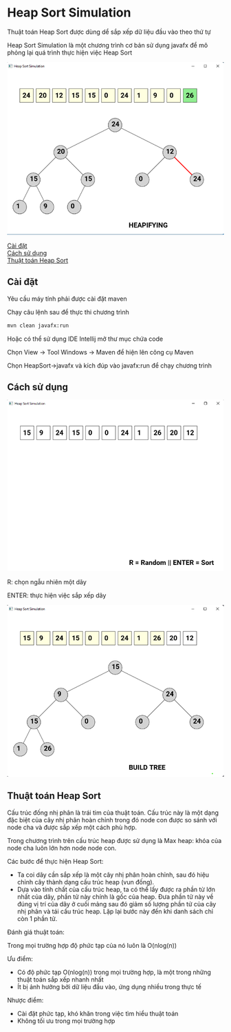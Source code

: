 # Heap Sort Simulation

Thuật toán Heap Sort được dùng dể sắp xếp dữ liệu đầu vào theo thứ tự

Heap Sort Simulation là một chương trình cơ bản sử dụng javafx để mô phỏng lại quá trình thực hiện việc Heap Sort

![](/preview/preview3.png)

[Cài đặt]()  
[Cách sử dụng]()  
[Thuật toán Heap Sort]()

## Cài đặt

Yêu cầu máy tính phải được cài đặt maven

Chạy câu lệnh sau để thực thi chương trình

```bash
mvn clean javafx:run
```

Hoặc có thể sử dụng IDE Intellij mở thư mục chứa code

Chọn View -> Tool Windows -> Maven để hiện lên công cụ Maven

Chọn HeapSort->javafx và kích đúp vào javafx:run để chạy chương trình

## Cách sử dụng

![](/preview/preview1.png)

R: chọn ngẫu nhiên một dãy

ENTER: thực hiện việc sắp xếp dãy

![](/preview/preview2.png)

## Thuật toán Heap Sort

Cấu trúc đống nhị phân là trái tim của thuật toán. Cấu trúc này là một dạng đặc biệt của cây nhị phân hoàn chỉnh trong đó node con được so sánh với node cha và được sắp xếp một cách phù hợp.

Trong chương trình trên cấu trúc heap được sử dụng là Max heap: khóa của node cha luôn lớn hơn node node con.

Các bước để thực hiện Heap Sort:

- Ta coi dãy cần sắp xếp là một cây nhị phân hoàn chỉnh, sau đó hiệu chỉnh cây thành dạng cấu trúc heap (vun đống).
- Dựa vào tính chất của cấu trúc heap, ta có thể lấy được ra phần từ lớn nhất của dãy, phần tử này chính là gốc của heap. Đưa phần tử này về đúng vị trí của dãy ở cuối mảng sau đó giảm số lượng phần tử của cây nhị phân và tái cấu trúc heap. Lặp lại bước này đến khi danh sách chỉ còn 1 phần tử.

Đánh giá thuật toán:

Trong mọi trường hợp độ phức tạp của nó luôn là O(nlog(n))

Ưu điểm:
- Có độ phức tạp O(nlog(n)) trong mọi trường hợp, là một trong những thuật toán sắp xếp nhanh nhất
- Ít bị ảnh hưởng bởi dữ liệu đầu vào, ứng dụng nhiều trong thực tế

Nhược điểm:
- Cài đặt phức tạp, khó khăn trong việc tìm hiểu thuật toán
- Không tối ưu trong mọi trường hợp
